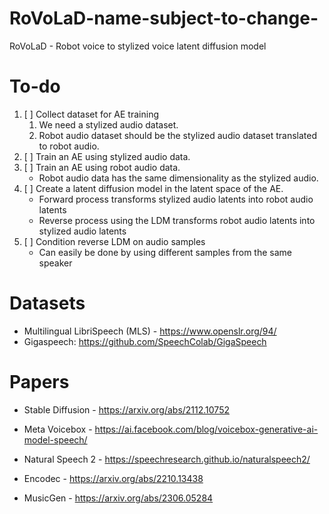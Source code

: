 # RoVoLaD-name-subject-to-change-
RoVoLaD - Robot voice to stylized voice latent diffusion model


# To-do
1. [ ] Collect dataset for AE training
    1. We need a stylized audio dataset.
    2. Robot audio dataset should be the stylized audio dataset translated to robot audio.
1. [ ] Train an AE using stylized audio data.
2. [ ] Train an AE using robot audio data.
    - Robot audio data has the same dimensionality as the stylized audio.
3. [ ] Create a latent diffusion model in the latent space of the AE.
    - Forward process transforms stylized audio latents into robot audio latents
    - Reverse process using the LDM transforms robot audio latents into stylized audio latents
4. [ ] Condition reverse LDM on audio samples
    - Can easily be done by using different samples from the same speaker


# Datasets
- Multilingual LibriSpeech (MLS) - https://www.openslr.org/94/
- Gigaspeech: https://github.com/SpeechColab/GigaSpeech

# Papers
- Stable Diffusion - https://arxiv.org/abs/2112.10752
- Meta Voicebox - https://ai.facebook.com/blog/voicebox-generative-ai-model-speech/
- Natural Speech 2 - https://speechresearch.github.io/naturalspeech2/

- Encodec - https://arxiv.org/abs/2210.13438
- MusicGen - https://arxiv.org/abs/2306.05284
